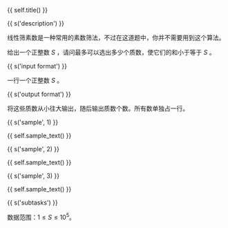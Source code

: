 {{ self.title() }}

{{ s('description') }}

线性筛素数是一种常用的素数筛法，不过在这道题中，你并不需要用到这个算法。

给出一个正整数 $S$ ，请问最多可以选出多少个质数，使它们的和小于等于 $S$ 。

{{ s('input format') }}

一行一个正整数 $S$ 。

{{ s('output format') }}

将这些质数从小往大输出，随后输出质数个数。所有数单独占一行。

{{ s('sample', 1) }}

{{ self.sample_text() }}

{{ s('sample', 2) }}

{{ self.sample_text() }}

{{ s('sample', 3) }}

{{ self.sample_text() }}

{{ s('subtasks') }}

数据范围：$1 \le S \le {10}^5$。
